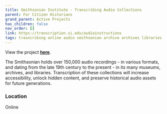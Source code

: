 ```yaml
---
title: Smithsonian Institute - Transcribing Audio Collections
parent: For Citizen Historians
grand_parent: Active Projects
has_children: false
nav_order: []
link: https://transcription.si.edu/audioinstructions
tags: trasncribing online audio smithsonian archive archives libraries history-projects
---
```


View the project [**here**](https://transcription.si.edu/audioinstructions).

The Smithsonian holds over 150,000 audio recordings - in various formats, and dating from the late 19th century to the present - in its many museums, archives, and libraries. Transcription of these collections will increase accessibility, unlock hidden content, and preserve historical audio assets for future generations.

### Location
Online
